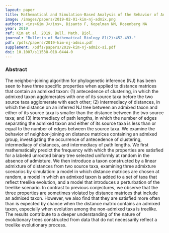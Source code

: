 ```yaml
---
layout: paper
title: Mathematical and Simulation-Based Analysis of the Behavior of Admixed Taxa in the Neighbor-Joining Algorithm
image: /images/papers/2019-02-01-kim-nj-admix.png
authors: <ins>Kim J</ins>, Disanto F, Kopelman NM, Rosenberg NA
year: 2019
ref: Kim et al. 2019. Bull. Math. Biol.
journal: "Bulletin of Mathematical Biology 81(2):452-493."
pdf: /pdfs/papers/2019-kim-nj-admix.pdf
supplement: /pdfs/papers/2019-kim-nj-admix-si.pdf
doi: 10.1007/s11538-018-0444-0
---
```


### Abstract
The neighbor-joining algorithm for phylogenetic inference (NJ) has been seen to have three specific properties when applied to distance matrices that contain an admixed taxon: (1) antecedence of clustering, in which the admixed taxon agglomerates with one of its source taxa before the two source taxa agglomerate with each other; (2) intermediacy of distances, in which the distance on an inferred NJ tree between an admixed taxon and either of its source taxa is smaller than the distance between the two source taxa; and (3) intermediacy of path lengths, in which the number of edges separating the admixed taxon and either of its source taxa is less than or equal to the number of edges between the source taxa. We examine the behavior of neighbor-joining on distance matrices containing an admixed group, investigating the occurrence of antecedence of clustering, intermediacy of distances, and intermediacy of path lengths. We first mathematically predict the frequency with which the properties are satisfied for a labeled unrooted binary tree selected uniformly at random in the absence of admixture. We then introduce a taxon constructed by a linear admixture of distances from two source taxa, examining three admixture scenarios by simulation: a model in which distance matrices are chosen at random, a model in which an admixed taxon is added to a set of taxa that reflect treelike evolution, and a model that introduces a perturbation of the treelike scenario. In contrast to previous conjectures, we observe that the three properties are sometimes violated by distance matrices that include an admixed taxon. However, we also find that they are satisfied more often than is expected by chance when the distance matrix contains an admixed taxon, especially when evolution among the non-admixed taxa is treelike. The results contribute to a deeper understanding of the nature of evolutionary trees constructed from data that do not necessarily reflect a treelike evolutionary process.
